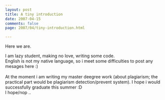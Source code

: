 ```yaml
---
layout: post
title: A tiny introduction
date: 2007-04-15
comments: false
page: 2007/04/tiny-introduction.html

---
```


Here we are.

I am lazy student, making no love, writing some code.<br />English is not my native language, so i meet some difficulties to post any mesages here :)<br /><br />At the moment i am writing my master deegree work (about plagiarism; the practical part would be plagiarism detection/prevent system). I hope i would successfully graduate this summer :D<br />I hope/nop ..
